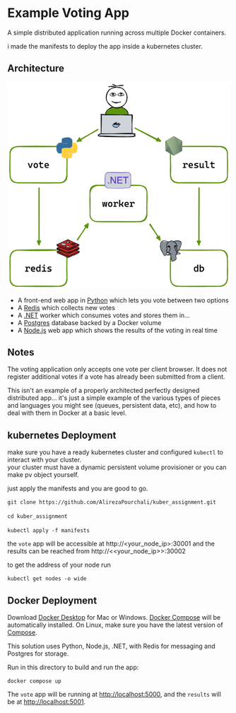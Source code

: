 # Example Voting App

A simple distributed application running across multiple Docker containers.      

i made the manifests to deploy the app inside a kubernetes cluster.      

## Architecture

![Architecture diagram](architecture.excalidraw.png)

* A front-end web app in [Python](/vote) which lets you vote between two options
* A [Redis](https://hub.docker.com/_/redis/) which collects new votes
* A [.NET](/worker/) worker which consumes votes and stores them in…
* A [Postgres](https://hub.docker.com/_/postgres/) database backed by a Docker volume
* A [Node.js](/result) web app which shows the results of the voting in real time

## Notes

The voting application only accepts one vote per client browser. It does not register additional votes if a vote has already been submitted from a client.

This isn't an example of a properly architected perfectly designed distributed app... it's just a simple
example of the various types of pieces and languages you might see (queues, persistent data, etc), and how to
deal with them in Docker at a basic level.

## kubernetes Deployment     

make sure you have a ready kubernetes cluster and configured `kubectl` to interact with your cluster.      
your cluster must have a dynamic persistent volume provisioner or you can make pv object yourself.     

just apply the manifests and you are good to go.     

```
git clone https://github.com/AlirezaPourchali/kuber_assignment.git    

cd kuber_assignment     

kubectl apply -f manifests      
```
the `vote` app will be accessible at http://<your_node_ip>:30001 and the results can be reached from http://<<your_node_ip>>:30002

to get the address of your node run 

```
kubectl get nodes -o wide      
```    

## Docker Deployment

Download [Docker Desktop](https://www.docker.com/products/docker-desktop) for Mac or Windows. [Docker Compose](https://docs.docker.com/compose) will be automatically installed. On Linux, make sure you have the latest version of [Compose](https://docs.docker.com/compose/install/).

This solution uses Python, Node.js, .NET, with Redis for messaging and Postgres for storage.

Run in this directory to build and run the app:

```shell
docker compose up
```

The `vote` app will be running at [http://localhost:5000](http://localhost:5000), and the `results` will be at [http://localhost:5001](http://localhost:5001).
